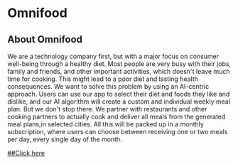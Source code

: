 # Omnifood

## About Omnifood

We are a technology company first, but with a major focus on consumer well-being through a healthy diet. Most people are very busy with their jobs, family and friends, 
and other important activities, which doesn't leave much time for cooking. This might lead to a poor diet and lasting health consequences. We want to solve this problem 
by using an AI-centric approach. Users can use our app to select their diet and foods they like and dislike, and our AI algorithm will create a custom and individual
weekly meal plan. But we don't stop there. We partner with restaurants and other cooking partners to actually cook and deliver all meals from the generated meal plans,in 
selected cities. All this will be packed up in a monthly subscription, where users can choose between receiving one or two meals per day, every single day of the month.

<a href="https://ritesh512.github.io/Omnifood---Never-Cook-Food-Again/">##Click here </a>
